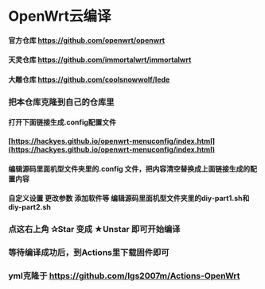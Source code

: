 # OpenWrt云编译

#### 官方仓库 https://github.com/openwrt/openwrt
#### 天灵仓库 https://github.com/immortalwrt/immortalwrt
#### 大雕仓库 https://github.com/coolsnowwolf/lede

### 把本仓库克隆到自己的仓库里
#### 打开下面链接生成.config配置文件
#### [https://hackyes.github.io/openwrt-menuconfig/index.html](https://hackyes.github.io/openwrt-menuconfig/index.html)

#### 编辑源码里面机型文件夹里的.config 文件，把内容清空替换成上面链接生成的配置内容
#### 自定义设置 更改参数 添加软件等 编辑源码里面机型文件夹里的diy-part1.sh和diy-part2.sh

### 点这右上角 ✰Star  变成 ★Unstar 即可开始编译

### 等待编译成功后，到Actions里下载固件即可
### yml克隆于 https://github.com/lgs2007m/Actions-OpenWrt
